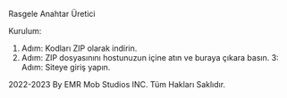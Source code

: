Rasgele Anahtar Üretici

Kurulum:
1. Adım: Kodları ZIP olarak indirin.
2. Adım: ZIP dosyasınını hostunuzun içine atın ve buraya çıkara basın.
3: Adım: Siteye giriş yapın. 


2022-2023 By EMR Mob Studios INC.
Tüm Hakları Saklıdır.
